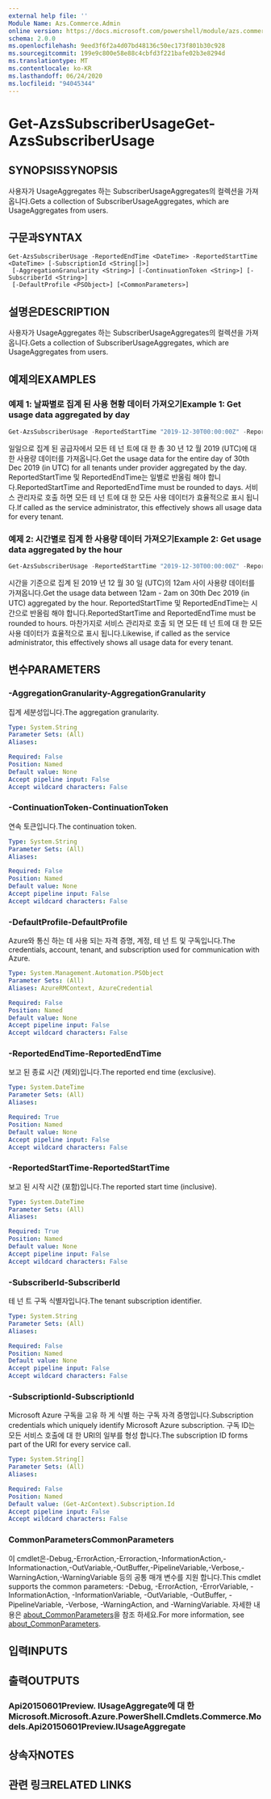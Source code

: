 ```yaml
---
external help file: ''
Module Name: Azs.Commerce.Admin
online version: https://docs.microsoft.com/powershell/module/azs.commerce.admin/get-azssubscriberusage
schema: 2.0.0
ms.openlocfilehash: 9eed3f6f2a4d07bd48136c50ec173f801b30c928
ms.sourcegitcommit: 199e9c800e58e88c4cbfd3f221bafe02b3e8294d
ms.translationtype: MT
ms.contentlocale: ko-KR
ms.lasthandoff: 06/24/2020
ms.locfileid: "94045344"
---
```

# <span data-ttu-id="31211-101">Get-AzsSubscriberUsage</span><span class="sxs-lookup"><span data-stu-id="31211-101">Get-AzsSubscriberUsage</span></span>

## <span data-ttu-id="31211-102">SYNOPSIS</span><span class="sxs-lookup"><span data-stu-id="31211-102">SYNOPSIS</span></span>
<span data-ttu-id="31211-103">사용자가 UsageAggregates 하는 SubscriberUsageAggregates의 컬렉션을 가져옵니다.</span><span class="sxs-lookup"><span data-stu-id="31211-103">Gets a collection of SubscriberUsageAggregates, which are UsageAggregates from users.</span></span>

## <span data-ttu-id="31211-104">구문과</span><span class="sxs-lookup"><span data-stu-id="31211-104">SYNTAX</span></span>

```
Get-AzsSubscriberUsage -ReportedEndTime <DateTime> -ReportedStartTime <DateTime> [-SubscriptionId <String[]>]
 [-AggregationGranularity <String>] [-ContinuationToken <String>] [-SubscriberId <String>]
 [-DefaultProfile <PSObject>] [<CommonParameters>]
```

## <span data-ttu-id="31211-105">설명은</span><span class="sxs-lookup"><span data-stu-id="31211-105">DESCRIPTION</span></span>
<span data-ttu-id="31211-106">사용자가 UsageAggregates 하는 SubscriberUsageAggregates의 컬렉션을 가져옵니다.</span><span class="sxs-lookup"><span data-stu-id="31211-106">Gets a collection of SubscriberUsageAggregates, which are UsageAggregates from users.</span></span>

## <span data-ttu-id="31211-107">예제의</span><span class="sxs-lookup"><span data-stu-id="31211-107">EXAMPLES</span></span>

### <span data-ttu-id="31211-108">예제 1: 날짜별로 집계 된 사용 현황 데이터 가져오기</span><span class="sxs-lookup"><span data-stu-id="31211-108">Example 1: Get usage data aggregated by day</span></span>
```powershell
Get-AzsSubscriberUsage -ReportedStartTime "2019-12-30T00:00:00Z" -ReportedEndTime "2019-12-31T00:00:00Z" -AggregationGranularity Daily
```

<span data-ttu-id="31211-109">일일으로 집계 된 공급자에서 모든 테 넌 트에 대 한 총 30 년 12 월 2019 (UTC)에 대 한 사용량 데이터를 가져옵니다.</span><span class="sxs-lookup"><span data-stu-id="31211-109">Get the usage data for the entire day of 30th Dec 2019 (in UTC) for all tenants under provider aggregated by the day.</span></span>
<span data-ttu-id="31211-110">ReportedStartTime 및 ReportedEndTime는 일별로 반올림 해야 합니다.</span><span class="sxs-lookup"><span data-stu-id="31211-110">ReportedStartTime and ReportedEndTime must be rounded to days.</span></span>
<span data-ttu-id="31211-111">서비스 관리자로 호출 하면 모든 테 넌 트에 대 한 모든 사용 데이터가 효율적으로 표시 됩니다.</span><span class="sxs-lookup"><span data-stu-id="31211-111">If called as the service administrator, this effectively shows all usage data for every tenant.</span></span>

### <span data-ttu-id="31211-112">예제 2: 시간별로 집계 한 사용량 데이터 가져오기</span><span class="sxs-lookup"><span data-stu-id="31211-112">Example 2: Get usage data aggregated by the hour</span></span>
```powershell
Get-AzsSubscriberUsage -ReportedStartTime "2019-12-30T00:00:00Z" -ReportedEndTime "2019-12-30T02:00:00Z" -AggregationGranularity Hourly
```

<span data-ttu-id="31211-113">시간을 기준으로 집계 된 2019 년 12 월 30 일 (UTC)의 12am 사이 사용량 데이터를 가져옵니다.</span><span class="sxs-lookup"><span data-stu-id="31211-113">Get the usage data between  12am - 2am on 30th Dec 2019 (in UTC) aggregated by the hour.</span></span>
<span data-ttu-id="31211-114">ReportedStartTime 및 ReportedEndTime는 시간으로 반올림 해야 합니다.</span><span class="sxs-lookup"><span data-stu-id="31211-114">ReportedStartTime and ReportedEndTime must be rounded to hours.</span></span>
<span data-ttu-id="31211-115">마찬가지로 서비스 관리자로 호출 되 면 모든 테 넌 트에 대 한 모든 사용 데이터가 효율적으로 표시 됩니다.</span><span class="sxs-lookup"><span data-stu-id="31211-115">Likewise, if called as the service administrator, this effectively shows all usage data for every tenant.</span></span>

## <span data-ttu-id="31211-116">변수</span><span class="sxs-lookup"><span data-stu-id="31211-116">PARAMETERS</span></span>

### <span data-ttu-id="31211-117">-AggregationGranularity</span><span class="sxs-lookup"><span data-stu-id="31211-117">-AggregationGranularity</span></span>
<span data-ttu-id="31211-118">집계 세분성입니다.</span><span class="sxs-lookup"><span data-stu-id="31211-118">The aggregation granularity.</span></span>

```yaml
Type: System.String
Parameter Sets: (All)
Aliases:

Required: False
Position: Named
Default value: None
Accept pipeline input: False
Accept wildcard characters: False

```

### <span data-ttu-id="31211-119">-ContinuationToken</span><span class="sxs-lookup"><span data-stu-id="31211-119">-ContinuationToken</span></span>
<span data-ttu-id="31211-120">연속 토큰입니다.</span><span class="sxs-lookup"><span data-stu-id="31211-120">The continuation token.</span></span>

```yaml
Type: System.String
Parameter Sets: (All)
Aliases:

Required: False
Position: Named
Default value: None
Accept pipeline input: False
Accept wildcard characters: False

```

### <span data-ttu-id="31211-121">-DefaultProfile</span><span class="sxs-lookup"><span data-stu-id="31211-121">-DefaultProfile</span></span>
<span data-ttu-id="31211-122">Azure와 통신 하는 데 사용 되는 자격 증명, 계정, 테 넌 트 및 구독입니다.</span><span class="sxs-lookup"><span data-stu-id="31211-122">The credentials, account, tenant, and subscription used for communication with Azure.</span></span>

```yaml
Type: System.Management.Automation.PSObject
Parameter Sets: (All)
Aliases: AzureRMContext, AzureCredential

Required: False
Position: Named
Default value: None
Accept pipeline input: False
Accept wildcard characters: False

```

### <span data-ttu-id="31211-123">-ReportedEndTime</span><span class="sxs-lookup"><span data-stu-id="31211-123">-ReportedEndTime</span></span>
<span data-ttu-id="31211-124">보고 된 종료 시간 (제외)입니다.</span><span class="sxs-lookup"><span data-stu-id="31211-124">The reported end time (exclusive).</span></span>

```yaml
Type: System.DateTime
Parameter Sets: (All)
Aliases:

Required: True
Position: Named
Default value: None
Accept pipeline input: False
Accept wildcard characters: False

```

### <span data-ttu-id="31211-125">-ReportedStartTime</span><span class="sxs-lookup"><span data-stu-id="31211-125">-ReportedStartTime</span></span>
<span data-ttu-id="31211-126">보고 된 시작 시간 (포함)입니다.</span><span class="sxs-lookup"><span data-stu-id="31211-126">The reported start time (inclusive).</span></span>

```yaml
Type: System.DateTime
Parameter Sets: (All)
Aliases:

Required: True
Position: Named
Default value: None
Accept pipeline input: False
Accept wildcard characters: False

```

### <span data-ttu-id="31211-127">-SubscriberId</span><span class="sxs-lookup"><span data-stu-id="31211-127">-SubscriberId</span></span>
<span data-ttu-id="31211-128">테 넌 트 구독 식별자입니다.</span><span class="sxs-lookup"><span data-stu-id="31211-128">The tenant subscription identifier.</span></span>

```yaml
Type: System.String
Parameter Sets: (All)
Aliases:

Required: False
Position: Named
Default value: None
Accept pipeline input: False
Accept wildcard characters: False

```

### <span data-ttu-id="31211-129">-SubscriptionId</span><span class="sxs-lookup"><span data-stu-id="31211-129">-SubscriptionId</span></span>
<span data-ttu-id="31211-130">Microsoft Azure 구독을 고유 하 게 식별 하는 구독 자격 증명입니다.</span><span class="sxs-lookup"><span data-stu-id="31211-130">Subscription credentials which uniquely identify Microsoft Azure subscription.</span></span> <span data-ttu-id="31211-131">구독 ID는 모든 서비스 호출에 대 한 URI의 일부를 형성 합니다.</span><span class="sxs-lookup"><span data-stu-id="31211-131">The subscription ID forms part of the URI for every service call.</span></span>

```yaml
Type: System.String[]
Parameter Sets: (All)
Aliases:

Required: False
Position: Named
Default value: (Get-AzContext).Subscription.Id
Accept pipeline input: False
Accept wildcard characters: False

```

### <span data-ttu-id="31211-132">CommonParameters</span><span class="sxs-lookup"><span data-stu-id="31211-132">CommonParameters</span></span>
<span data-ttu-id="31211-133">이 cmdlet은-Debug,-ErrorAction,-Erroraction,-InformationAction,-Informationaction,-OutVariable,-OutBuffer,-PipelineVariable,-Verbose,-WarningAction,-WarningVariable 등의 공통 매개 변수를 지원 합니다.</span><span class="sxs-lookup"><span data-stu-id="31211-133">This cmdlet supports the common parameters: -Debug, -ErrorAction, -ErrorVariable, -InformationAction, -InformationVariable, -OutVariable, -OutBuffer, -PipelineVariable, -Verbose, -WarningAction, and -WarningVariable.</span></span> <span data-ttu-id="31211-134">자세한 내용은 [about_CommonParameters](http://go.microsoft.com/fwlink/?LinkID=113216)을 참조 하세요.</span><span class="sxs-lookup"><span data-stu-id="31211-134">For more information, see [about_CommonParameters](http://go.microsoft.com/fwlink/?LinkID=113216).</span></span>

## <span data-ttu-id="31211-135">입력</span><span class="sxs-lookup"><span data-stu-id="31211-135">INPUTS</span></span>

## <span data-ttu-id="31211-136">출력</span><span class="sxs-lookup"><span data-stu-id="31211-136">OUTPUTS</span></span>

### <span data-ttu-id="31211-137">Api20150601Preview. IUsageAggregate에 대 한 Microsoft.</span><span class="sxs-lookup"><span data-stu-id="31211-137">Microsoft.Azure.PowerShell.Cmdlets.Commerce.Models.Api20150601Preview.IUsageAggregate</span></span>



## <span data-ttu-id="31211-138">상속자</span><span class="sxs-lookup"><span data-stu-id="31211-138">NOTES</span></span>

## <span data-ttu-id="31211-139">관련 링크</span><span class="sxs-lookup"><span data-stu-id="31211-139">RELATED LINKS</span></span>

